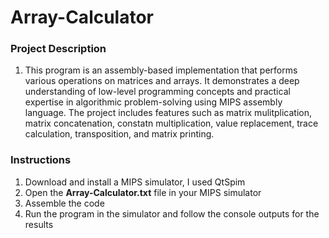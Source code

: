 # Array-Calculator
<h3>Project Description</h3>
  <ol>
    <li>This program is an assembly-based implementation that performs various operations on matrices and arrays. It demonstrates a deep understanding of low-level programming concepts and practical expertise in algorithmic problem-solving using MIPS assembly language. The project includes features such as matrix mulitplication, matrix concatenation, constatn multiplication, value replacement, trace calculation, transposition, and matrix printing.</li>
  </ol>

<h3>Instructions</h3>
  <ol>
  <li>Download and install a MIPS simulator, I used QtSpim</li>
  <li>Open the <b>Array-Calculator.txt</b> file in your MIPS simulator</li>
  <li>Assemble the code</li>
  <li>Run the program in the simulator and follow the console outputs for the results</li>
  </ol>

